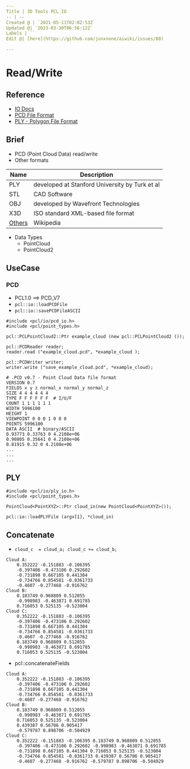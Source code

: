 ```yaml
---
Title | 3D Tools PCL IO
-- | --
Created @ | `2021-05-11T02:02:53Z`
Updated @| `2023-03-30T06:56:12Z`
Labels | ``
Edit @| [here](https://github.com/junxnone/aiwiki/issues/80)

---
```

# Read/Write

## Reference
- [IO Docs](https://pcl.readthedocs.io/projects/tutorials/en/latest/index.html#i-o)
- [PCD File Format](https://pcl.readthedocs.io/projects/tutorials/en/latest/pcd_file_format.html#pcd-file-format)
- [PLY - Polygon File Format](http://paulbourke.net/dataformats/ply/)

## Brief
- PCD (Point Cloud Data) read/write
- Other formats

Name | Description
-- | --
PLY | developed at Stanford University by Turk et al
STL | CAD Software
OBJ | developed by Wavefront Technologies
X3D | ISO standard XML-based file format
[Others](https://en.wikipedia.org/wiki/Category:Graphics_file_formats) | Wikipedia

- Data Types
  - PointCloud
  - PointCloud2


## UseCase


### PCD
- PCL1.0 ==> PCD_V7
- `pcl::io::loadPCDFile`
- `pcl::io::savePCDFileASCII`

```
#include <pcl/io/pcd_io.h>
#include <pcl/point_types.h>

pcl::PCLPointCloud2::Ptr example_cloud (new pcl::PCLPointCloud2 ());

pcl::PCDReader reader;
reader.read ("example_cloud.pcd", *example_cloud ); 

pcl::PCDWriter writer;
writer.write ("save_example_cloud.pcd", *example_cloud);

```
```
# .PCD v0.7 - Point Cloud Data file format
VERSION 0.7
FIELDS x y z normal_x normal_y normal_z
SIZE 4 4 4 4 4 4
TYPE F F F F F F  # I/U/F
COUNT 1 1 1 1 1 1
WIDTH 5996100
HEIGHT 1
VIEWPOINT 0 0 0 1 0 0 0
POINTS 5996100
DATA ASCII  # binary/ASCII
0.93773 0.33763 0 4.2108e+06
0.90805 0.35641 0 4.2108e+06
0.81915 0.32 0 4.2108e+06
...
...
...
```

## PLY

```
#include <pcl/io/ply_io.h>
#include <pcl/point_types.h>

PointCloud<PointXYZ>::Ptr cloud_in(new PointCloud<PointXYZ>());

pcl::io::loadPLYFile (argv[1], *cloud_in) 
```

## Concatenate
- `cloud_c  = cloud_a; cloud_c += cloud_b;`

```
Cloud A:
    0.352222 -0.151883 -0.106395
    -0.397406 -0.473106 0.292602
    -0.731898 0.667105 0.441304
    -0.734766 0.854581 -0.0361733
    -0.4607 -0.277468 -0.916762
Cloud B:
    0.183749 0.968809 0.512055
    -0.998983 -0.463871 0.691785
    0.716053 0.525135 -0.523004
Cloud C:
    0.352222 -0.151883 -0.106395
    -0.397406 -0.473106 0.292602
    -0.731898 0.667105 0.441304
    -0.734766 0.854581 -0.0361733
    -0.4607 -0.277468 -0.916762
    0.183749 0.968809 0.512055
    -0.998983 -0.463871 0.691785
    0.716053 0.525135 -0.523004
```

- pcl::concatenateFields

```
Cloud A:
    0.352222 -0.151883 -0.106395
    -0.397406 -0.473106 0.292602
    -0.731898 0.667105 0.441304
    -0.734766 0.854581 -0.0361733
    -0.4607 -0.277468 -0.916762
Cloud B:
    0.183749 0.968809 0.512055
    -0.998983 -0.463871 0.691785
    0.716053 0.525135 -0.523004
    0.439387 0.56706 0.905417
    -0.579787 0.898706 -0.504929
Cloud C:
    0.352222 -0.151883 -0.106395 0.183749 0.968809 0.512055
    -0.397406 -0.473106 0.292602 -0.998983 -0.463871 0.691785
    -0.731898 0.667105 0.441304 0.716053 0.525135 -0.523004
    -0.734766 0.854581 -0.0361733 0.439387 0.56706 0.905417
    -0.4607 -0.277468 -0.916762 -0.579787 0.898706 -0.504929
```

